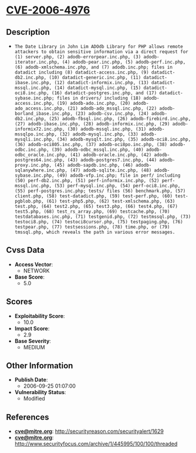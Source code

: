 
# [CVE-2006-4976](http://securityreason.com/securityalert/1629)

## Description

- `The Date Library in John Lim ADOdb Library for PHP allows remote attackers to obtain sensitive information via a direct request for (1) server.php, (2) adodb-errorpear.inc.php, (3) adodb-iterator.inc.php, (4) adodb-pear.inc.php, (5) adodb-perf.inc.php, (6) adodb-xmlschema.inc.php, and (7) adodb.inc.php; files in datadict including (8) datadict-access.inc.php, (9) datadict-db2.inc.php, (10) datadict-generic.inc.php, (11) datadict-ibase.inc.php, (12) datadict-informix.inc.php, (13) datadict-mssql.inc.php, (14) datadict-mysql.inc.php, (15) datadict-oci8.inc.php, (16) datadict-postgres.inc.php, and (17) datadict-sybase.inc.php; files in drivers/ including (18) adodb-access.inc.php, (19) adodb-ado.inc.php, (20) adodb-ado_access.inc.php, (21) adodb-ado_mssql.inc.php, (22) adodb-borland_ibase.inc.php, (23) adodb-csv.inc.php, (24) adodb-db2.inc.php, (25) adodb-fbsql.inc.php, (26) adodb-firebird.inc.php, (27) adodb-ibase.inc.php, (28) adodb-informix.inc.php, (29) adodb-informix72.inc.php, (30) adodb-mssql.inc.php, (31) adodb-mssqlpo.inc.php, (32) adodb-mysql.inc.php, (33) adodb-mysqli.inc.php, (34) adodb-mysqlt.inc.php, (35) adodb-oci8.inc.php, (36) adodb-oci805.inc.php, (37) adodb-oci8po.inc.php, (38) adodb-odbc.inc.php, (39) adodb-odbc_mssql.inc.php, (40) adodb-odbc_oracle.inc.php, (41) adodb-oracle.inc.php, (42) adodb-postgres64.inc.php, (43) adodb-postgres7.inc.php, (44) adodb-proxy.inc.php, (45) adodb-sapdb.inc.php, (46) adodb-sqlanywhere.inc.php, (47) adodb-sqlite.inc.php, (48) adodb-sybase.inc.php, (49) adodb-vfp.inc.php; file in perf/ including (50) perf-db2.inc.php, (51) perf-informix.inc.php, (52) perf-mssql.inc.php, (53) perf-mysql.inc.php, (54) perf-oci8.inc.php, (55) perf-postgres.inc.php; tests/ files (56) benchmark.php, (57) client.php, (58) test-datadict.php, (59) test-perf.php, (60) test-pgblob.php, (61) test-php5.php, (62) test-xmlschema.php, (63) test.php, (64) test2.php, (65) test3.php, (66) test4.php, (67) test5.php, (68) test_rs_array.php, (69) testcache.php, (70) testdatabases.inc.php, (71) testgenid.php, (72) testmssql.php, (73) testoci8.php, (74) testoci8cursor.php, (75) testpaging.php, (76) testpear.php, (77) testsessions.php, (78) time.php, or (79) tmssql.php, which reveals the path in various error messages.`

## Cvss Data

- **Access Vector**:
  - NETWORK
- **Base Score**:
  - 5.0

## Scores

- **Exploitability Score**:
  - 10.0
- **Impact Score**:
  - 2.9
- **Base Severity**:
  - MEDIUM

## Other Information

- **Publish Date**:
  - 2006-09-25 01:07:00
- **Vulnerability Status**:
  - Modified

## References

- **cve@mitre.org**: http://securityreason.com/securityalert/1629
- **cve@mitre.org**: http://www.securityfocus.com/archive/1/445995/100/100/threaded
